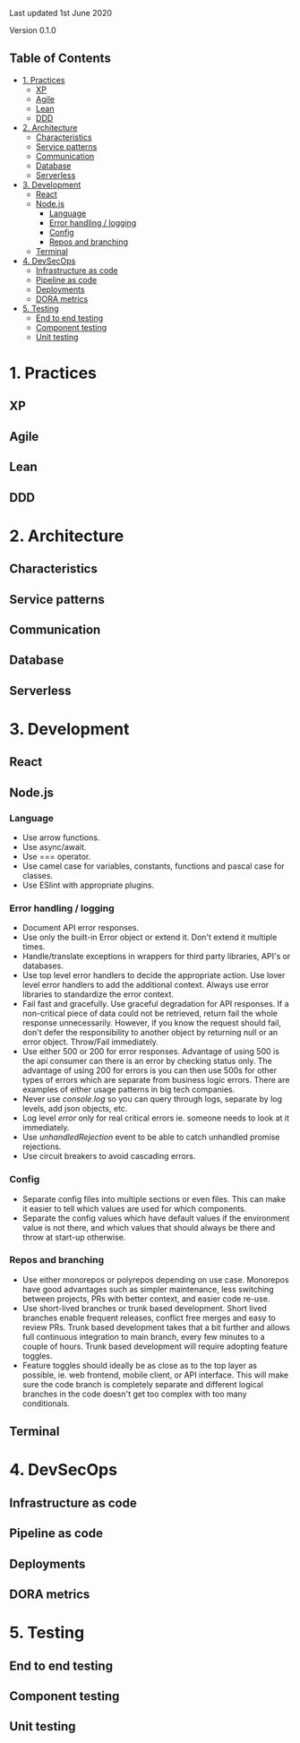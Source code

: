 Last updated 1st June 2020

Version 0.1.0 

## Table of Contents <!-- omit in toc -->

- [1. Practices](#1-practices)
  - [XP](#xp)
  - [Agile](#agile)
  - [Lean](#lean)
  - [DDD](#ddd)
- [2. Architecture](#2-architecture)
  - [Characteristics](#characteristics)
  - [Service patterns](#service-patterns)
  - [Communication](#communication)
  - [Database](#database)
  - [Serverless](#serverless)
- [3. Development](#3-development)
  - [React](#react)
  - [Node.js](#nodejs)
    - [Language](#language)
    - [Error handling / logging](#error-handling--logging)
    - [Config](#config)
    - [Repos and branching](#repos-and-branching)
  - [Terminal](#terminal)
- [4. DevSecOps](#4-devsecops)
  - [Infrastructure as code](#infrastructure-as-code)
  - [Pipeline as code](#pipeline-as-code)
  - [Deployments](#deployments)
  - [DORA metrics](#dora-metrics)
- [5. Testing](#5-testing)
  - [End to end testing](#end-to-end-testing)
  - [Component testing](#component-testing)
  - [Unit testing](#unit-testing)

# 1. Practices

## XP

## Agile

## Lean

## DDD

# 2. Architecture

## Characteristics

## Service patterns

## Communication

## Database

## Serverless

# 3. Development

## React

## Node.js

### Language
* Use arrow functions.
* Use async/await.
* Use === operator.
* Use camel case for variables, constants, functions and pascal case for classes.
* Use ESlint with appropriate plugins.

### Error handling / logging
* Document API error responses.
* Use only the built-in Error object or extend it. Don't extend it multiple times.
* Handle/translate exceptions in wrappers for third party libraries, API's or databases.
* Use top level error handlers to decide the appropriate action. Use lover level error handlers to add the additional context. Always use error libraries to standardize the error context.
* Fail fast and gracefully. Use graceful degradation for API responses. If a non-critical piece of data could not be retrieved, return fail the whole response unnecessarily. However, if you know the request should fail, don't defer the responsibility to another object by returning null or an error object. Throw/Fail immediately. 
* Use either 500 or 200 for error responses. Advantage of using 500 is the api consumer can there is an error by checking status only. The advantage of using 200 for errors is you can then use 500s for other types of errors which are separate from business logic errors. There are examples of either usage patterns in big tech companies.
* Never use *console.log* so you can query through logs, separate by log levels, add json objects, etc.
* Log level *error* only for real critical errors ie. someone needs to look at it immediately.
* Use *unhandledRejection* event to be able to catch unhandled promise rejections.
* Use circuit breakers to avoid cascading errors.
  
### Config
* Separate config files into multiple sections or even files. This can make it easier to tell which values are used for which components.
* Separate the config values which have default values if the environment value is not there, and which values that should always be there and throw at start-up otherwise.

### Repos and branching
* Use either monorepos or polyrepos depending on use case. Monorepos have good advantages such as simpler maintenance, less switching between projects, PRs with better context, and easier code re-use.
* Use short-lived branches or trunk based development. Short lived branches enable frequent releases, conflict free merges and easy to review PRs. Trunk based development takes that a bit further and allows full continuous integration to main branch, every few minutes to a couple of hours. Trunk based development will require adopting feature toggles.
* Feature toggles should ideally be as close as to the top layer as possible, ie. web frontend, mobile client, or API interface. This will make sure the code branch is completely separate and different logical branches in the code doesn't get too complex with too many conditionals.

## Terminal

# 4. DevSecOps

## Infrastructure as code

## Pipeline as code

## Deployments

## DORA metrics

# 5. Testing

## End to end testing

## Component testing

## Unit testing